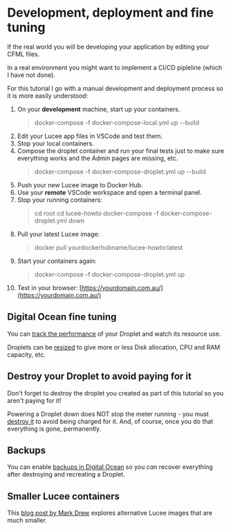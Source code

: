 # Development, deployment and fine tuning
If the real world you will be developing your application by editing your CFML files.

In a real environment you might want to implement a CI/CD pipleline (which I have not done).

For this tutorial I go with a manual development and deployment process so it is more easily understood:
1. On your **development** machine, start up your containers.
   >docker-compose -f docker-compose-local.yml up --build
2. Edit your Lucee app files in VSCode and test them.
3. Stop your local containers.
4. Compose the droplet container and run your final tests just to make sure everything works and the Admin pages are missing, etc.
   >docker-compose -f docker-compose-droplet.yml up --build
5. Push your new Lucee image to Docker Hub.
6. Use your **remote** VSCode workspace and open a terminal panel.
7. Stop your running containers:
   > cd root
   > cd lucee-howto
   > docker-compose -f docker-compose-droplet.yml down
8. Pull your latest Lucee image:
   > docker pull yourdockerhubname/lucee-howto:latest
9. Start your containers again:
   > docker-compose -f docker-compose-droplet.yml up
10. Test in your browser: [https://yourdomain.com.au/](https://yourdomain.com.au/)

## Digital Ocean fine tuning
You can [track the performance](https://docs.digitalocean.com/products/droplets/how-to/graphs/) of your Droplet and watch its resource use.

Droplets can be [resized](https://docs.digitalocean.com/products/droplets/how-to/resize/) to give more or less Disk allocation, CPU and RAM capacity, etc.

## Destroy your Droplet to avoid paying for it
Don't forget to destroy the droplet you created as part of this tutorial so you aren't paying for it!

Powering a Droplet down does NOT stop the meter running - you must [destroy it](https://docs.digitalocean.com/products/droplets/how-to/destroy/) to avoid being charged for it. And, of course, once you do that everything is gone, permanently.

## Backups
You can enable [backups in Digital Ocean](https://docs.digitalocean.com/products/images/backups/) so you *can* recover everything after destroying and recreating a Droplet.

## Smaller Lucee containers
This [blog post by Mark Drew](https://markdrew.io/azul-zulu-lucee-docker) explores alternative Lucee images that are much smaller.
